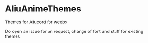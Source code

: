 # AliuAnimeThemes
Themes for Aliucord for weebs

Do open an issue for an request, change of font and stuff for existing themes
